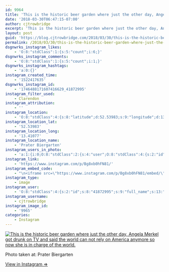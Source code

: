 ```yaml
---
id: 9964
title: 'This is the historic beer garden where just the other day, Angela Merkel got drunk on TV and said the world can not rely on America anymore so now she is in charge of the world.'
date: '2018-03-30T06:47:15-07:00'
author: cjtrowbridge
excerpt: 'This is the historic beer garden where just the other day, Angela Merkel got drunk on TV and said the world can not rely on America anymore so now she is in charge of the world.'
layout: post
guid: 'https://blog.cjtrowbridge.com/2018/03/30/this-is-the-historic-beer-garden-where-just-the-other-day-angela-merkel-got-drunk-on-tv-and-said-the-world-can-not-rely-on-america-anymore-so-now-she-is-in-charge-of-the-world/'
permalink: /2018/03/30/this-is-the-historic-beer-garden-where-just-the-other-day-angela-merkel-got-drunk-on-tv-and-said-the-world-can-not-rely-on-america-anymore-so-now-she-is-in-charge-of-the-world/
dsgnwrks_instagram_likes:
    - 'O:8:"stdClass":1:{s:5:"count";i:6;}'
dsgnwrks_instagram_comments:
    - 'O:8:"stdClass":1:{s:5:"count";i:1;}'
dsgnwrks_instagram_hashtags:
    - 'a:0:{}'
instagram_created_time:
    - '1522417635'
dsgnwrks_instagram_id:
    - '1746488171607416629_41872995'
instagram_filter_used:
    - Clarendon
instagram_attribution:
    - ''
instagram_location:
    - 'O:8:"stdClass":4:{s:8:"latitude";d:52.53983;s:9:"longitude";d:13.41077;s:4:"name";s:17:"Prater Biergarten";s:2:"id";i:1751673855111335;}'
instagram_location_lat:
    - '52.53983'
instagram_location_long:
    - '13.41077'
instagram_location_name:
    - 'Prater Biergarten'
instagram_users_in_photo:
    - 'a:1:{i:0;O:8:"stdClass":2:{s:4:"user";O:8:"stdClass":4:{s:2:"id";s:9:"292971000";s:9:"full_name";s:11:"Henry Dwyer";s:15:"profile_picture";s:131:"https://scontent.cdninstagram.com/vp/45900189314757622b1494193a0e9396/5B377437/t51.2885-19/11192794_827733780650899_459324980_a.jpg";s:8:"username";s:8:"kvoyager";}s:8:"position";O:8:"stdClass":2:{s:1:"x";d:0.787963;s:1:"y";d:0.52988046;}}}'
instagram_link:
    - 'https://www.instagram.com/p/Bg8xb0hFN81/'
instagram_embed_code:
    - "\n<iframe src=\"https://www.instagram.com/p/Bg8xb0hFN81/embed/\" width=\"612\" height=\"710\" frameborder=\"0\" scrolling=\"no\" allowtransparency=\"true\" class=\"insta-image-embed\"></iframe>\n"
instagram_type:
    - image
instagram_user:
    - 'O:8:"stdClass":4:{s:2:"id";s:8:"41872995";s:9:"full_name";s:13:"CJ Trowbridge";s:15:"profile_picture";s:141:"https://scontent.cdninstagram.com/vp/e1b672f62211dfa88909f4a5259cb5d7/5B699F1C/t51.2885-19/s150x150/13724650_1188772791164794_142557231_a.jpg";s:8:"username";s:12:"cjtrowbridge";}'
instagram_username:
    - cjtrowbridge
instagram_image_id:
    - '9965'
categories:
    - Instagram
---
```


[![This is the historic beer garden where just the other day, Angela Merkel got drunk on TV and said the world can not rely on America anymore so now she is in charge of the world.](https://blog.cjtrowbridge.com/wp-content/uploads/2018/03/1522417635-1-1.jpg)](https://www.instagram.com/p/Bg8xb0hFN81/)

Photo taken at: Prater Biergarten

[View in Instagram ⇒](https://www.instagram.com/p/Bg8xb0hFN81/)